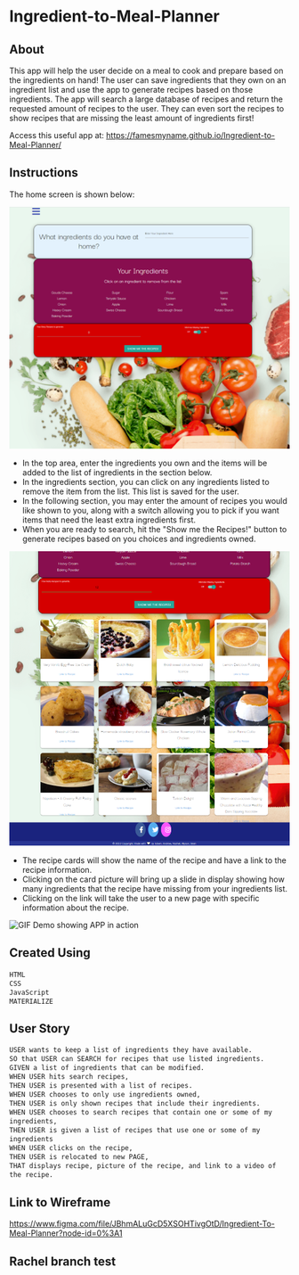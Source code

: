 # Ingredient-to-Meal-Planner

## About
This app will help the user decide on a meal to cook and prepare based on the ingredients on hand! The user can save ingredients that they own on an ingredient list and use the app to generate recipes based on those ingredients. The app will search a large database of recipes and return the requested amount of recipes to the user. They can even sort the recipes to show recipes that are missing the least amount of ingredients first!

Access this useful app at: https://famesmyname.github.io/Ingredient-to-Meal-Planner/

## Instructions

The home screen is shown below:

![Screenshot of home screen](./assets/screenshots/screenshot_index.png)

- In the top area, enter the ingredients you own and the items will be added to the list of ingredients in the section below.
- In the ingredients section, you can click on any ingredients listed to remove the item from the list. This list is saved for the user.
- In the following section, you may enter the amount of recipes you would like shown to you, along with a switch allowing you to pick if you want items that need the least extra ingredients first.
- When you are ready to search, hit the "Show me the Recipes!" button to generate recipes based on you choices and ingredients owned.

![Screenshot of recipes cards after a search](./assets/screenshots/screenshot_recipe_cards.png)

- The recipe cards will show the name of the recipe and have a link to the recipe information.
- Clicking on the card picture will bring up a slide in display showing how many ingredients that the recipe have missing from your ingredients list.
- Clicking on the link will take the user to a new page with specific information about the recipe.

![GIF Demo showing APP in action](./assets/screenshots/DEMO.gif)
## Created Using
```
HTML
CSS
JavaScript
MATERIALIZE

```
## User Story
```
USER wants to keep a list of ingredients they have available.
SO that USER can SEARCH for recipes that use listed ingredients.
GIVEN a list of ingredients that can be modified.
WHEN USER hits search recipes,
THEN USER is presented with a list of recipes.
WHEN USER chooses to only use ingredients owned,
THEN USER is only shown recipes that include their ingredients.
WHEN USER chooses to search recipes that contain one or some of my ingredients,
THEN USER is given a list of recipes that use one or some of my ingredients
WHEN USER clicks on the recipe,
THEN USER is relocated to new PAGE,
THAT displays recipe, picture of the recipe, and link to a video of the recipe. 
```
## Link to Wireframe

<https://www.figma.com/file/JBhmALuGcD5XSOHTivgOtD/Ingredient-To-Meal-Planner?node-id=0%3A1>

## Rachel branch test 